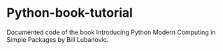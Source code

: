 # Python-book-tutorial
Documented code of the book Introducing Python Modern Computing in Simple Packages by Bill Lubanovic.
